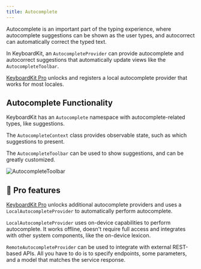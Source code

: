 ```yaml
---
title: Autocomplete
---
```


Autocomplete is an important part of the typing experience, where autocomplete suggestions can be shown as the user types, and autocorrect can automatically correct the typed text.

In KeyboardKit, an ``AutocompleteProvider`` can provide autocomplete and autocorrect suggestions that automatically update views like the ``AutocompleteToolbar``.

[KeyboardKit Pro][Pro] unlocks and registers a local autocomplete provider that works for most locales.


## Autocomplete Functionality

KeyboardKit has an ``Autocomplete`` namespace with autocomplete-related types, like suggestions.

The ``AutocompleteContext`` class provides observable state, such as which suggestions to present.

The ``AutocompleteToolbar`` can be used to show suggestions, and can be greatly customized. 

![AutocompleteToolbar]({{page.assets}}autocompletetoolbar-350.jpg)


## 👑 Pro features

[KeyboardKit Pro][Pro] unlocks additional autocomplete providers and uses a `LocalAutocompleteProvider` to automatically perform autocomplete.

`LocalAutocompleteProvider` uses on-device capabilities to perform autocomplete. It works offline, doesn't require full access and integrates with other system components, like the on-device lexicon.

`RemoteAutocompleteProvider` can be used to integrate with external REST-based APIs. All you have to do is to specify endpoints, some parameters, and a model that matches the service response.



[Pro]: /pro
